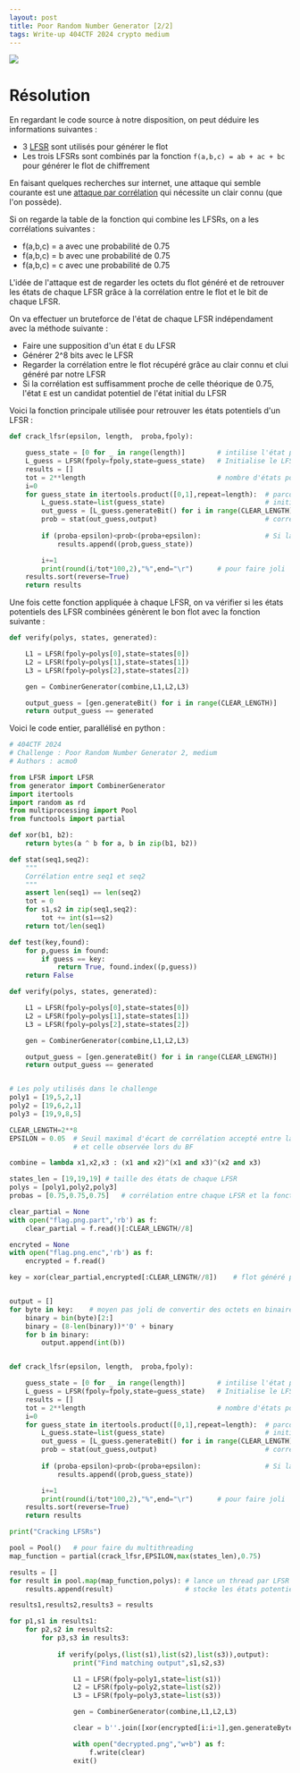```yaml
---
layout: post
title: Poor Random Number Generator [2/2]
tags: Write-up 404CTF 2024 crypto medium
---
```

![](https://acmo0.github.io/assets/img/prng2_screenshot.png)

# Résolution

En regardant le code source à notre disposition, on peut déduire les informations suivantes :
- 3 [LFSR](https://fr.wikipedia.org/wiki/Registre_%C3%A0_d%C3%A9calage_%C3%A0_r%C3%A9troaction_lin%C3%A9aire) sont utilisés pour générer le flot
- Les trois LFSRs sont combinés par la fonction `f(a,b,c) = ab + ac + bc` pour générer le flot de chiffrement

En faisant quelques recherches sur internet, une attaque qui semble courante est une [attaque par corrélation](https://en.wikipedia.org/wiki/Correlation_attack) qui nécessite un clair connu (que l'on possède).

Si on regarde la table de la fonction qui combine les LFSRs, on a les corrélations suivantes :
- f(a,b,c) = a avec une probabilité de 0.75
- f(a,b,c) = b avec une probabilité de 0.75
- f(a,b,c) = c avec une probabilité de 0.75

L'idée de l'attaque est de regarder les octets du flot généré et de retrouver les états de chaque LFSR grâce à la corrélation entre le flot et le bit de chaque LFSR.

On va effectuer un bruteforce de l'état de chaque LFSR indépendament avec la méthode suivante :
- Faire une supposition d'un état `E` du LFSR
- Générer 2^8 bits avec le LFSR
- Regarder la corrélation entre le flot récupéré grâce au clair connu et clui généré par notre LFSR
- Si la corrélation est suffisamment proche de celle théorique de 0.75, l'état `E` est un candidat potentiel de l'état initial du LFSR

Voici la fonction principale utilisée pour retrouver les états potentiels d'un LFSR :
```python
def crack_lfsr(epsilon, length,  proba,fpoly):

	guess_state = [0 for _ in range(length)]		# intilise l'état pour un BF
	L_guess = LFSR(fpoly=fpoly,state=guess_state)	# Initialise le LFSR
	results = []
	tot = 2**length  								# nombre d'états potentiels
	i=0
	for guess_state in itertools.product([0,1],repeat=length):	# parcours tous les états potentiels
		L_guess.state=list(guess_state)							# initialise le LFSR avec l'état potentiel
		out_guess = [L_guess.generateBit() for i in range(CLEAR_LENGTH)]	# génère le flot de sortie du LFSR
		prob = stat(out_guess,output)							# corrélation entre le flot du challenge et du LFSR qu'on BF
		
		if (proba-epsilon)<prob<(proba+epsilon):				# Si la proba est suffisament proche (à un seuil epsilon qu'on choisi)
			results.append((prob,guess_state))

		i+=1
		print(round(i/tot*100,2),"%",end="\r")		# pour faire joli
	results.sort(reverse=True)
	return results
```

Une fois cette fonction appliquée à chaque LFSR, on va vérifier si les états potentiels des LFSR combinées génèrent le bon flot avec la fonction suivante :
```python
def verify(polys, states, generated):

	L1 = LFSR(fpoly=polys[0],state=states[0])
	L2 = LFSR(fpoly=polys[1],state=states[1])
	L3 = LFSR(fpoly=polys[2],state=states[2])

	gen = CombinerGenerator(combine,L1,L2,L3)

	output_guess = [gen.generateBit() for i in range(CLEAR_LENGTH)]
	return output_guess == generated
```

Voici le code entier, parallélisé en python :
```python
# 404CTF 2024
# Challenge : Poor Random Number Generator 2, medium
# Authors : acmo0

from LFSR import LFSR
from generator import CombinerGenerator
import itertools
import random as rd
from multiprocessing import Pool
from functools import partial

def xor(b1, b2):
	return bytes(a ^ b for a, b in zip(b1, b2))

def stat(seq1,seq2):
	"""
	Corrélation entre seq1 et seq2
	"""
	assert len(seq1) == len(seq2)
	tot = 0
	for s1,s2 in zip(seq1,seq2):
		tot += int(s1==s2)
	return tot/len(seq1)

def test(key,found):
	for p,guess in found:
		if guess == key:
			return True, found.index((p,guess))
	return False

def verify(polys, states, generated):

	L1 = LFSR(fpoly=polys[0],state=states[0])
	L2 = LFSR(fpoly=polys[1],state=states[1])
	L3 = LFSR(fpoly=polys[2],state=states[2])

	gen = CombinerGenerator(combine,L1,L2,L3)

	output_guess = [gen.generateBit() for i in range(CLEAR_LENGTH)]
	return output_guess == generated


# Les poly utilisés dans le challenge
poly1 = [19,5,2,1]
poly2 = [19,6,2,1]
poly3 = [19,9,8,5]

CLEAR_LENGTH=2**8
EPSILON = 0.05	# Seuil maximal d'écart de corrélation accepté entre la valeur théorique
				# et celle observée lors du BF

combine = lambda x1,x2,x3 : (x1 and x2)^(x1 and x3)^(x2 and x3)

states_len = [19,19,19]	# taille des états de chaque LFSR
polys = [poly1,poly2,poly3]
probas = [0.75,0.75,0.75]	# corrélation entre chaque LFSR et la fonction de combinaison

clear_partial = None
with open("flag.png.part",'rb') as f:
	clear_partial = f.read()[:CLEAR_LENGTH//8]

encryted = None
with open("flag.png.enc",'rb') as f:
	encrypted = f.read()

key = xor(clear_partial,encrypted[:CLEAR_LENGTH//8])	# flot généré par le challenge


output = []
for byte in key:	# moyen pas joli de convertir des octets en binaire
	binary = bin(byte)[2:]
	binary = (8-len(binary))*'0' + binary
	for b in binary:
		output.append(int(b))


def crack_lfsr(epsilon, length,  proba,fpoly):

	guess_state = [0 for _ in range(length)]		# intilise l'état pour un BF
	L_guess = LFSR(fpoly=fpoly,state=guess_state)	# Initialise le LFSR
	results = []
	tot = 2**length  								# nombre d'états potentiels
	i=0
	for guess_state in itertools.product([0,1],repeat=length):	# parcours tous les états potentiels
		L_guess.state=list(guess_state)							# initialise le LFSR avec l'état potentiel
		out_guess = [L_guess.generateBit() for i in range(CLEAR_LENGTH)]	# génère le flot de sortie du LFSR
		prob = stat(out_guess,output)							# corrélation entre le flot du challenge et du LFSR qu'on BF
		
		if (proba-epsilon)<prob<(proba+epsilon):				# Si la proba est suffisament proche (à un seuil epsilon qu'on choisi)
			results.append((prob,guess_state))

		i+=1
		print(round(i/tot*100,2),"%",end="\r")		# pour faire joli
	results.sort(reverse=True)
	return results

print("Cracking LFSRs")

pool = Pool()	# pour faire du multithreading
map_function = partial(crack_lfsr,EPSILON,max(states_len),0.75)

results = []
for result in pool.map(map_function,polys):	# lance un thread par LFSR
	results.append(result)					# stocke les états potentiels

results1,results2,results3 = results

for p1,s1 in results1:
	for p2,s2 in results2:
		for p3,s3 in results3:
			
			if verify(polys,(list(s1),list(s2),list(s3)),output):
				print("Find matching output",s1,s2,s3)

				L1 = LFSR(fpoly=poly1,state=list(s1))
				L2 = LFSR(fpoly=poly2,state=list(s2))
				L3 = LFSR(fpoly=poly3,state=list(s3))

				gen = CombinerGenerator(combine,L1,L2,L3)

				clear = b''.join([xor(encrypted[i:i+1],gen.generateByte()) for i in range(len(encrypted))])	# déchiffre le fichier chiffré

				with open("decrypted.png","w+b") as f:
					f.write(clear)
				exit()
```